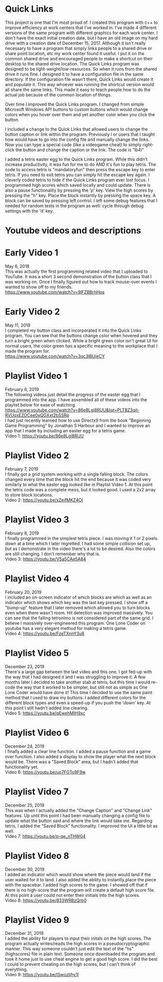 # Quick Links
This project is one that I'm most proud of. I created this program with c++ to improve efficiency at work centers that I've worked in. I've made 4 different versions of the same program with different graphics for each work center. I don't have the exact initial creation date, but I have an old image on my hard drive with a creation date of December 15, 2017. Although it isn't really necessary to have a program that simply links people to a shared drive or share point location, etc my work center found it useful. I put it on the common shared drive and encouraged people to make a shortcut on their desktop to the shared drive location. The Quick Links program was designed to be light-weight/low-resources. So when it runs from the shared drive it runs fine. I designed it to have a configuration file in the same directory. If the configuration file wasn't there, Quick Links would create it and populate it. This way whoever was running the shortcut version would all share the same links. This made it easy to teach people how to do the actual job because of the common location of things.  

Over time I improved the Quick Links program. I changed from simple Microsoft Windows API buttons to custom buttons which would change colors when you hover over them and yet another color when you click the button.  

I included a change to the Quick Links that allowed users to change the button caption or link within the program. Previously I or users that I taught how would have to go into the config file and manually change the links. Now you can type a special code (like a videogame cheat) to simply right-click the button and change the caption or the link. The code is "lb4l"  

I added a tetris easter egg to the Quick Links program. While this didn't increase productivity, it was fun for me to do AND it's fun to play tetris. The code to access tetris is "mandatoryfun" then press the escape key to enter tetris. If you need to exit tetris you can simply hit the escape key again. I cleverly coded tetris to hide if the Quick Links program ever lost focus. I programmed high scores which saved locally and could update. There is also a pause functionality by pressing the 'p' key. View the high scores by pressing the "h" key. Place the block instantly by pressing the space key. A block can be saved by pressing left control. I left some debug features that I needed for random tests in the program as well: cycle through debug settings with the 'd' key.  

# Youtube videos and descriptions
# Early Video 1
May 6, 2018  
This was actually the first programming related video that I uploaded to YouTube. It was a short 3 second demonstration of the button class that I was working on. Once I finally figured out how to track mouse-over events I wanted to show off to my friends.  
https://www.youtube.com/watch?v=9lFZBBrhHps  

# Early Video 2
May 11, 2018  
I completed my button class and incorporated it into the Quick Links program. You can see that the buttons change color when hovered and they turn a bright green when clicked. While a bright green color isn't great UI for normal users, the color green has a specific meaning to the workplace that I made the program for.  
https://www.youtube.com/watch?v=3qc3lBUieCY

# Playlist Video 1
February 6, 2019  
The following videos just detail the progress of the easter egg that I programmed into the app. I have assembled all of these videos into the playlist below for ease of watching.  
https://www.youtube.com/watch?v=86e8Lgi8RUU&list=PLTBZ3qil-RVUqxEZOCee0xQGXxt2bSSRp  
I had just recently learned how to use Directx9 from the book "Beginning Game Programming" by Jonathan S Harbour and I wanted to improve an app that I made by including an easter egg for a tetris game.  
Video 1: https://youtu.be/86e8Lgi8RUU  

# Playlist Video 2
February 7, 2019  
I finally got a grid system working with a single falling block. The colors changed every time that the block hit the end because it was coded very similarly to what the easter egg looked like in Playlist Video 1. At this point the tetris code was a complete mess, but it looked good. I used a 2x2 array to store block locations.  
Video 2: https://youtu.be/xZeifMKZ4OI  

# Playlist Video 3
February 8, 2019  
I finally programmed in the simplest tetris piece. I was moving it 1 or 2 pixels down at a time which I later regretted. I had some simple collision set up, but as I demonstrate in the video there's a lot to be desired. Also the colors are still changing. I don't remember why that is.  
Video 3: https://youtu.be/V5a5CAe5A84  

# Playlist Video 4
February 20, 2019  
I included an on-screen indicator of which blocks are which as well as an indicator which shows which key was the last key pressed. I show off a "bump-up" feature that I later removed which allowed you to turn blocks even when there wasn't room. Hit detection was improved massively. You can see that the falling tetronimo is not considered part of the same grid. I believe I massively over-engineered this program. One Lone Coder on youtube has a very elegant method for making a tetris game.  
Video 4: https://youtu.be/FzeTXnnY3u8  

# Playlist Video 5
December 23, 2019  
There's a large gap between the last video and this one. I got fed-up with the way that I had designed it and I was struggling to improve it. A few months later I decided to take another stab at tetris, but this time I would re-code the way that it worked to be simpler, but still not as simple as One Lone Coder would have done it! This time I decided to use the same paint method that I used to draw my buttons. I added different colors for the different block types and even a speed-up if you push the 'down' key. At this point I still hadn't added line clearing.  
Video 5: https://youtu.be/qEwehMlH9xc  

# Playlist Video 6
December 24, 2019  
I finally added a clear line function. I added a pause function and a game over function. I also added a display to show the player what the next block would be. There was a "Saved Block" area, but I hadn't added that functionality yet.  
Video 6: https://youtu.be/uo7FGTo9F9w  

# Playlist Video 7
December 25, 2019  
This was when I actually added the "Change Caption" and "Change Link" features. Up until this point I had been manually changing a config file to update what the button said and where the link would take me. Regarding tetris, I added the "Saved Block" functionality. I improved the UI a little bit as well.  
Video 7: https://youtu.be/p-qe_nTHW04

# Playlist Video 8
December 30, 2019  
I added an indicator which would show where the piece would land if the user waited for it to land. I also added the ability to instantly place the piece with the spacebar. I added high scores to the game. I showed off that if there is no high-score that the program will create a default high score file. At this point a user could not enter their initials into the high scores.  
Video 8: https://youtu.be/833WRBzQrb0

# Playlist Video 9
December 31, 2019  
I added the ability for players to input their initals on the high scores. The program actually writes/reads the high scores in a pseudocryptographic manner. This way someone couldn't just edit the text of the "hs" (highscores) file in plain text. Someone once downloaded the program and took it home just to use cheat engine to get a good high score. I did the best I could to prevent cheating on the high scores, but I can't think of everything.  
Video 9: https://youtu.be/ISwoztjhy1I
